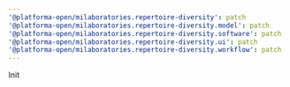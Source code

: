 ```yaml
---
'@platforma-open/milaboratories.repertoire-diversity': patch
'@platforma-open/milaboratories.repertoire-diversity.model': patch
'@platforma-open/milaboratories.repertoire-diversity.software': patch
'@platforma-open/milaboratories.repertoire-diversity.ui': patch
'@platforma-open/milaboratories.repertoire-diversity.workflow': patch
---
```


Init
